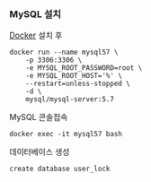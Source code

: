 ### MySQL 설치
[Docker](https://www.docker.com/) 설치 후
```
docker run --name mysql57 \
    -p 3306:3306 \
    -e MYSQL_ROOT_PASSWORD=root \
    -e MYSQL_ROOT_HOST='%' \
    --restart=unless-stopped \
    -d \
    mysql/mysql-server:5.7
```
MySQL 콘솔접속
```
docker exec -it mysql57 bash
```
데이터베이스 생성
```
create database user_lock
```